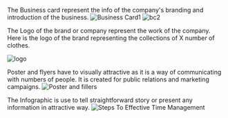 The Business card represent the info of the company's branding and introduction of the business.
![Business Card1](https://github.com/PurviChauhan14/project/assets/143888310/7f032e08-8f40-441e-9acf-9c8728bea048)
![bc2](https://github.com/PurviChauhan14/project/assets/143888310/3ac63971-ec6e-4275-86d5-2cca8554abca)



The Logo of the brand or company represent the work of the company. Here is the logo of the brand representing the collections of X number of clothes.

![logo](https://github.com/PurviChauhan14/project/assets/143888310/608c97db-7737-4d7a-8456-23ec63e38b5d)


Poster and flyers have to visually attractive as it is a way of communicating with numbers of people. It is created for public relations and marketing campaigns.
![Poster and fillers](https://github.com/PurviChauhan14/project/assets/143888310/c26e75ca-d85f-40d6-901a-8e63db668693)


The Infographic is use to tell straightforward story or present any information in attractive way.
![Steps To Effective Time Management](https://github.com/PurviChauhan14/project/assets/143888310/fe6491df-37ea-4826-afae-4806ffed7c53)
